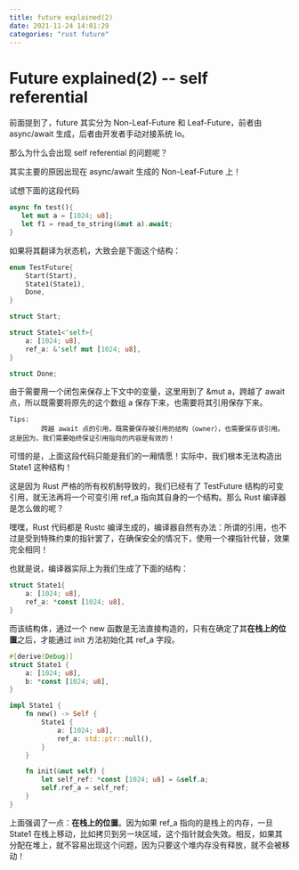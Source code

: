 ```yaml
---
title: future explained(2)
date: 2021-11-24 14:01:29
categories: "rust future"
---
```




# Future explained(2)  -- self referential



前面提到了，future 其实分为 Non-Leaf-Future 和 Leaf-Future，前者由 async/await 生成，后者由开发者手动对接系统 Io。



那么为什么会出现 self referential 的问题呢？

其实主要的原因出现在 async/await 生成的 Non-Leaf-Future 上！



试想下面的这段代码



```rust
async fn test(){
   let mut a = [1024; u8];
   let f1 = read_to_string(&mut a).await;
}
```



如果将其翻译为状态机，大致会是下面这个结构：

```rust
enum TestFuture{
    Start(Start),
    State1(State1),
    Done,
}

struct Start;

struct State1<'self>{
    a: [1024; u8],
    ref_a: &'self mut [1024; u8],
}

struct Done;
```



由于需要用一个闭包来保存上下文中的变量，这里用到了 &mut a，跨越了 await 点，所以既需要将原先的这个数组 a 保存下来，也需要将其引用保存下来。



```
Tips:
		跨越 await 点的引用，既需要保存被引用的结构（owner），也需要保存该引用。这是因为，我们需要始终保证引用指向的内容是有效的！
```



可惜的是，上面这段代码只能是我们的一厢情愿！实际中，我们根本无法构造出 State1 这种结构！

这是因为 Rust 严格的所有权机制导致的，我们已经有了 TestFuture 结构的可变引用，就无法再将一个可变引用 ref_a 指向其自身的一个结构。那么 Rust 编译器是怎么做的呢？



嘿嘿，Rust 代码都是 Rustc 编译生成的，编译器自然有办法：所谓的引用，也不过是受到特殊约束的指针罢了，在确保安全的情况下，使用一个裸指针代替，效果完全相同！

也就是说，编译器实际上为我们生成了下面的结构：

```rust
struct State1{
    a: [1024; u8],
    ref_a: *const [1024; u8],
}

```



而该结构体，通过一个 new 函数是无法直接构造的，只有在确定了其**在栈上的位置**之后，才能通过 init 方法初始化其 ref_a 字段。

```rust
#[derive(Debug)]
struct State1 {
    a: [1024; u8],
    b: *const [1024; u8],
}

impl State1 {
    fn new() -> Self {
        State1 {
            a: [1024; u8],
            ref_a: std::ptr::null(),
        }
    }

    fn init(&mut self) {
        let self_ref: *const [1024; u8] = &self.a;
        self.ref_a = self_ref;
    }
}
```



上面强调了一点：**在栈上的位置**。因为如果 ref_a 指向的是栈上的内存，一旦 State1 在栈上移动，比如拷贝到另一块区域，这个指针就会失效。相反，如果其分配在堆上，就不容易出现这个问题，因为只要这个堆内存没有释放，就不会被移动！



